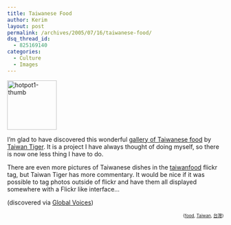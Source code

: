 ```yaml
---
title: Taiwanese Food
author: Kerim
layout: post
permalink: /archives/2005/07/16/taiwanese-food/
dsq_thread_id:
  - 825169140
categories:
  - Culture
  - Images
---
```

<a href="http://jackson.typepad.com/photos/taiwanese_food/" onclick="_gaq.push(['_trackEvent', 'outbound-article', 'http://jackson.typepad.com/photos/taiwanese_food/', '']);"  title="Photo Sharing"><img src="http://photos23.flickr.com/26370676_045f72fa42_o.jpg" width="115" height="115" alt="hotpot1-thumb" /></a>

I&#8217;m glad to have discovered this wonderful <a href="http://jackson.typepad.com/photos/taiwanese_food/" onclick="_gaq.push(['_trackEvent', 'outbound-article', 'http://jackson.typepad.com/photos/taiwanese_food/', 'gallery of Taiwanese food']);" >gallery of Taiwanese food</a> by <a href="http://jackson.typepad.com/taiwantiger/" onclick="_gaq.push(['_trackEvent', 'outbound-article', 'http://jackson.typepad.com/taiwantiger/', 'Taiwan Tiger']);" >Taiwan Tiger</a>. It is a project I have always thought of doing myself, so there is now one less thing I have to do.

There are even more pictures of Taiwanese dishes in the <a href="http://www.flickr.com/photos/tags/taiwanfood/" onclick="_gaq.push(['_trackEvent', 'outbound-article', 'http://www.flickr.com/photos/tags/taiwanfood/', 'taiwanfood']);" >taiwanfood</a> flickr tag, but Taiwan Tiger has more commentary. It would be nice if it was possible to tag photos outside of flickr and have them all displayed somewhere with a Flickr like interface&#8230;

(discovered via <a href="http://cyber.law.harvard.edu/globalvoices/2005/07/15/voices-from-the-wiki/" onclick="_gaq.push(['_trackEvent', 'outbound-article', 'http://cyber.law.harvard.edu/globalvoices/2005/07/15/voices-from-the-wiki/', 'Global Voices']);" >Global Voices</a>)  
<!-- technorati tags start -->

<div style="text-align:right;">
  <span style="font-size:x-small;">{<a href="http://technorati.com/tag/food" onclick="_gaq.push(['_trackEvent', 'outbound-article', 'http://technorati.com/tag/food', 'food']);"  rel="tag">food</a>, <a href="http://technorati.com/tag/Taiwan" onclick="_gaq.push(['_trackEvent', 'outbound-article', 'http://technorati.com/tag/Taiwan', 'Taiwan']);"  rel="tag">Taiwan</a>, <a href="http://technorati.com/tag/台灣" onclick="_gaq.push(['_trackEvent', 'outbound-article', 'http://technorati.com/tag/台灣', '台灣']);"  rel="tag">台灣</a>}</span>


<!-- technorati tags end -->

